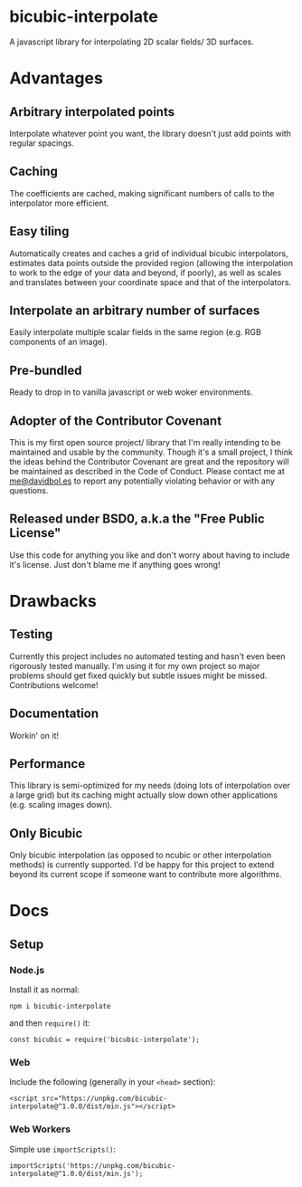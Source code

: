 # bicubic-interpolate
A javascript library for interpolating 2D scalar fields/ 3D surfaces.

# Advantages
## Arbitrary interpolated points
Interpolate whatever point you want, the library doesn't just add points with regular spacings.

## Caching
The coefficients are cached, making significant numbers of calls to the interpolator more efficient.

## Easy tiling
Automatically creates and caches a grid of individual bicubic interpolators, estimates data points outside the provided region (allowing the interpolation to work to the edge of your data and beyond, if poorly), as well as scales and translates between your coordinate space and that of the interpolators.

## Interpolate an arbitrary number of surfaces
Easily interpolate multiple scalar fields in the same region (e.g. RGB components of an image).

## Pre-bundled
Ready to drop in to vanilla javascript or web woker environments.

## Adopter of the Contributor Covenant
This is my first open source project/ library that I'm really intending to be maintained and usable by the community. Though it's a small project, I think the ideas behind the Contributor Covenant are great and the repository will be maintained as described in the Code of Conduct. Please contact me at me@davidbol.es to report any potentially violating behavior or with any questions.

## Released under BSD0, a.k.a the "Free Public License"
Use this code for anything you like and don't worry about having to include it's license. Just don't blame me if anything goes wrong!



# Drawbacks
## Testing
Currently this project includes no automated testing and hasn't even been rigorously tested manually. I'm using it for my own project so major problems should get fixed quickly but subtle issues might be missed. Contributions welcome!

## Documentation
Workin' on it!

## Performance
This library is semi-optimized for my needs (doing lots of interpolation over a large grid) but its caching might actually slow down other applications (e.g. scaling images down).

## Only Bicubic
Only bicubic interpolation (as opposed to ncubic or other interpolation methods) is currently supported. I'd be happy for this project to extend beyond its current scope if someone want to contribute more algorithms.



# Docs
## Setup
### Node.js
Install it as normal:

```
npm i bicubic-interpolate
```

and then `require()` it:

```
const bicubic = require('bicubic-interpolate');
```

### Web
Include the following (generally in your `<head>` section):

```
<script src="https://unpkg.com/bicubic-interpolate@^1.0.0/dist/min.js"></script>
```

### Web Workers
Simple use `importScripts()`:

```
importScripts('https://unpkg.com/bicubic-interpolate@^1.0.0/dist/min.js');
```